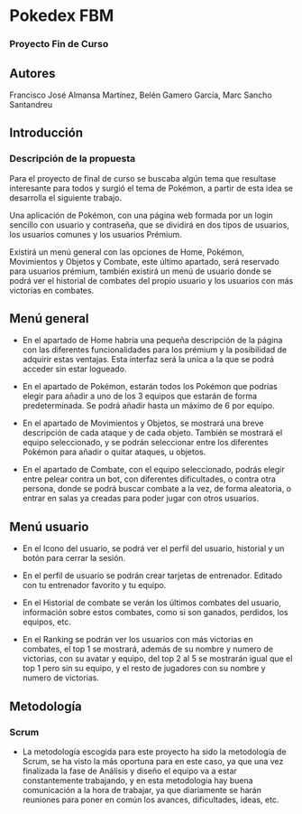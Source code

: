 # Pokedex FBM

### Proyecto Fin de Curso
       
## Autores
Francisco José Almansa Martínez, Belén Gamero García, Marc Sancho Santandreu

##  Introducción
### Descripción de la propuesta

Para el proyecto de final de curso se buscaba algún tema que resultase interesante para todos y surgió el tema de Pokémon, a partir de esta idea se desarrolla el siguiente trabajo.

Una aplicación de Pokémon, con una página web formada por un login sencillo con usuario y contraseña, que se dividirá en dos tipos de usuarios, los usuarios comunes y los usuarios Prémium.  

Existirá un menú general con las opciones de Home, Pokémon, Movimientos y Objetos y Combate, este último apartado, será reservado para usuarios prémium, también existirá un menú de usuario donde se podrá ver el historial de combates del propio usuario y los usuarios con más victorias en combates.

## Menú general

- En el apartado de Home habría una pequeña descripción de la página con las diferentes funcionalidades para los prémium y la posibilidad de adquirir estas ventajas. Esta interfaz será la unica a la que se podrá acceder sin estar logueado.
    
- En el apartado de Pokémon, estarán todos los Pokémon que podrías elegir para añadir a uno de los 3 equipos que estarán de forma predeterminada. Se podrá añadir hasta un máximo de 6 por equipo.
    
- En el apartado de Movimientos y Objetos, se mostrará una breve descripción de cada ataque y de cada objeto. También se mostrará el equipo seleccionado, y se podrán seleccionar entre los diferentes Pokémon para añadir o quitar ataques, u objetos.
    
- En el apartado de Combate, con el equipo seleccionado, podrás elegir entre pelear contra un bot, con diferentes dificultades, o contra otra persona, donde se podrá buscar combate a la vez, de forma aleatoria, o entrar en salas ya creadas para poder jugar con otros usuarios.

## Menú usuario

- En el Icono del usuario, se podrá ver el perfil del usuario, historial y un botón para cerrar la sesión. 

- En el perfil de usuario se podrán crear tarjetas de entrenador. Editado con tu entrenador favorito y tu equipo.

- En el Historial de combate se verán los últimos combates del usuario, información sobre estos combates, como si son ganados, perdidos, los equipos, etc.
   
- En el Ranking se podrán ver los usuarios con más victorias en combates, el top 1 se mostrará, además de su nombre y numero de victorias, con su avatar y equipo, del top 2 al 5 se mostrarán igual que el top 1 pero sin su equipo, y el resto de jugadores con su nombre y numero de victorias.


## Metodología

### Scrum

- La metodología escogida para este proyecto ha sido la metodología de Scrum, se ha visto la más oportuna para en este caso, ya que una vez finalizada la fase de Análisis y diseño el equipo va a estar constantemente trabajando, y en esta metodología hay buena comunicación a la hora de trabajar, ya que diariamente se harán reuniones para poner en común los avances, dificultades, ideas, etc.


